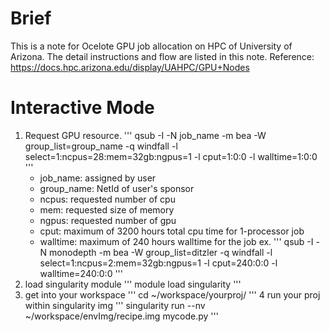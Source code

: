 # Brief
This is a note for Ocelote GPU job allocation on HPC of University of Arizona. The detail instructions and flow are listed in this note.
	Reference: https://docs.hpc.arizona.edu/display/UAHPC/GPU+Nodes
	
# Interactive Mode
1. Request GPU resource.
	'''
	qsub -I -N job_name -m  bea -W group_list=group_name -q windfall -l select=1:ncpus=28:mem=32gb:ngpus=1 -l cput=1:0:0 -l walltime=1:0:0
	'''
	- job_name: assigned by user
	- group_name: NetId of user's sponsor
	- ncpus: requested number of cpu
	- mem: requested size of memory
	- ngpus: requested number of gpu
	- cput: maximum of 3200 hours total cpu time for 1-processor job
	- walltime: maximum of 240 hours walltime for the job
	ex. 
	'''
	qsub -I -N monodepth -m  bea -W group_list=ditzler -q windfall -l select=1:ncpus=2:mem=32gb:ngpus=1 -l cput=240:0:0 -l walltime=240:0:0
	'''
2. load singularity module 
	'''
	module load singularity
	'''
3. get into your workspace
	'''
	cd ~/workspace/yourproj/
	'''
4 run your proj within singularity img 
	'''
	singularity run --nv ~/workspace/envImg/recipe.img mycode.py
	'''
